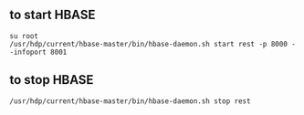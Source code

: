 ## to start HBASE 

    su root    
    /usr/hdp/current/hbase-master/bin/hbase-daemon.sh start rest -p 8000 --infoport 8001

## to stop HBASE

    /usr/hdp/current/hbase-master/bin/hbase-daemon.sh stop rest

